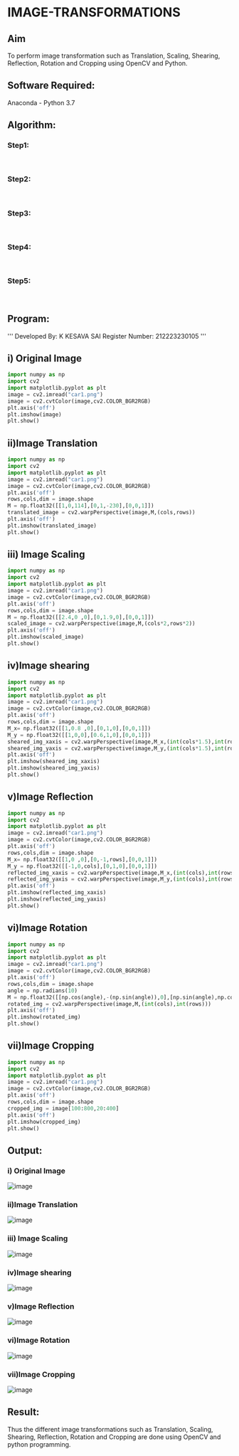 # IMAGE-TRANSFORMATIONS


## Aim
To perform image transformation such as Translation, Scaling, Shearing, Reflection, Rotation and Cropping using OpenCV and Python.

## Software Required:
Anaconda - Python 3.7

## Algorithm:
### Step1:
<br>

### Step2:
<br>

### Step3:
<br>

### Step4:
<br>

### Step5:
<br>

## Program:
'''
Developed By: K KESAVA SAI
Register Number: 212223230105
'''
## i) Original Image
```py
import numpy as np
import cv2
import matplotlib.pyplot as plt
image = cv2.imread("car1.png")
image = cv2.cvtColor(image,cv2.COLOR_BGR2RGB)
plt.axis('off')
plt.imshow(image)
plt.show()
```

## ii)Image Translation
```py
import numpy as np
import cv2
import matplotlib.pyplot as plt
image = cv2.imread("car1.png")
image = cv2.cvtColor(image,cv2.COLOR_BGR2RGB)
plt.axis('off')
rows,cols,dim = image.shape
M = np.float32([[1,0,114],[0,1,-230],[0,0,1]])
translated_image = cv2.warpPerspective(image,M,(cols,rows))
plt.axis('off')
plt.imshow(translated_image)
plt.show()
```

## iii) Image Scaling
```py
import numpy as np
import cv2
import matplotlib.pyplot as plt
image = cv2.imread("car1.png")
image = cv2.cvtColor(image,cv2.COLOR_BGR2RGB)
plt.axis('off')
rows,cols,dim = image.shape
M = np.float32([[2.4,0 ,0],[0,1.9,0],[0,0,1]])
scaled_image = cv2.warpPerspective(image,M,(cols*2,rows*2))
plt.axis('off')
plt.imshow(scaled_image)
plt.show()
```

## iv)Image shearing
```py
import numpy as np
import cv2
import matplotlib.pyplot as plt
image = cv2.imread("car1.png")
image = cv2.cvtColor(image,cv2.COLOR_BGR2RGB)
plt.axis('off')
rows,cols,dim = image.shape
M_x= np.float32([[1,0.8 ,0],[0,1,0],[0,0,1]])
M_y = np.float32([[1,0,0],[0.6,1,0],[0,0,1]])
sheared_img_xaxis = cv2.warpPerspective(image,M_x,(int(cols*1.5),int(rows*1.5)))
sheared_img_yaxis = cv2.warpPerspective(image,M_y,(int(cols*1.5),int(rows*1.5)))
plt.axis('off')
plt.imshow(sheared_img_xaxis)
plt.imshow(sheared_img_yaxis)
plt.show()
```

## v)Image Reflection
```py
import numpy as np
import cv2
import matplotlib.pyplot as plt
image = cv2.imread("car1.png")
image = cv2.cvtColor(image,cv2.COLOR_BGR2RGB)
plt.axis('off')
rows,cols,dim = image.shape
M_x= np.float32([[1,0 ,0],[0,-1,rows],[0,0,1]])
M_y = np.float32([[-1,0,cols],[0,1,0],[0,0,1]])
reflected_img_xaxis = cv2.warpPerspective(image,M_x,(int(cols),int(rows)))
reflected_img_yaxis = cv2.warpPerspective(image,M_y,(int(cols),int(rows)))
plt.axis('off')
plt.imshow(reflected_img_xaxis)
plt.imshow(reflected_img_yaxis)
plt.show()
```

## vi)Image Rotation
```py
import numpy as np
import cv2
import matplotlib.pyplot as plt
image = cv2.imread("car1.png")
image = cv2.cvtColor(image,cv2.COLOR_BGR2RGB)
plt.axis('off')
rows,cols,dim = image.shape
angle = np.radians(10)
M = np.float32([[np.cos(angle),-(np.sin(angle)),0],[np.sin(angle),np.cos(angle),0],[0,0,1]])
rotated_img = cv2.warpPerspective(image,M,(int(cols),int(rows)))
plt.axis('off')
plt.imshow(rotated_img)
plt.show()
```

## vii)Image Cropping
```py
import numpy as np
import cv2
import matplotlib.pyplot as plt
image = cv2.imread("car1.png")
image = cv2.cvtColor(image,cv2.COLOR_BGR2RGB)
plt.axis('off')
rows,cols,dim = image.shape
cropped_img = image[100:800,20:400]
plt.axis('off')
plt.imshow(cropped_img)
plt.show()
```

## Output:
### i) Original Image
![image](https://github.com/Kesavasai20/IMAGE-TRANSFORMATIONS/assets/138849303/04502686-3682-430b-825b-c12030c6f235)
### ii)Image Translation
![image](https://github.com/Kesavasai20/IMAGE-TRANSFORMATIONS/assets/138849303/5e94a31b-9cf9-4225-b32f-a4ebde229724)
### iii) Image Scaling
![image](https://github.com/Kesavasai20/IMAGE-TRANSFORMATIONS/assets/138849303/2a48b52d-5a89-4d77-a3c1-a0bcc77e81d3)
### iv)Image shearing
![image](https://github.com/Kesavasai20/IMAGE-TRANSFORMATIONS/assets/138849303/b69e5d60-d053-4b3f-bf1f-bcb9f2efebbb)
### v)Image Reflection
![image](https://github.com/Kesavasai20/IMAGE-TRANSFORMATIONS/assets/138849303/e02e907f-3a52-418f-aded-b066540f6cd6)
### vi)Image Rotation
![image](https://github.com/Kesavasai20/IMAGE-TRANSFORMATIONS/assets/138849303/acd42973-a996-4141-9336-14cffada964a)
### vii)Image Cropping
![image](https://github.com/Kesavasai20/IMAGE-TRANSFORMATIONS/assets/138849303/e0bbb36c-95bb-4764-bf86-fac7b0988f0d)

## Result: 

Thus the different image transformations such as Translation, Scaling, Shearing, Reflection, Rotation and Cropping are done using OpenCV and python programming.
